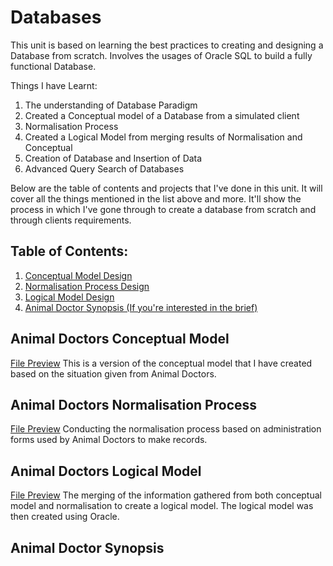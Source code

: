 # Databases
This unit is based on learning the best practices to creating and designing a Database from scratch. Involves the usages of Oracle SQL to build a fully functional Database.
 
Things I have Learnt:
 1. The understanding of Database Paradigm
 1. Created a Conceptual model of a Database from a simulated client
 1. Normalisation Process
 1. Created a Logical Model from merging results of Normalisation and Conceptual
 1. Creation of Database and Insertion of Data
 1. Advanced Query Search of Databases

Below are the table of contents and projects that I've done in this unit. It will cover all the things mentioned in the list above and more. It'll show the process in which I've gone through to create a database from scratch and through clients requirements.

## Table of Contents:
1. [Conceptual Model Design](#animal-doctors-conceptual-model)
1. [Normalisation Process Design](#animal-doctors-normalisation-process)
1. [Logical Model Design](#animal-doctors-logical-model)
1. [Animal Doctor Synopsis (If you're interested in the brief)](#animal-doctor-synopsis)


## Animal Doctors Conceptual Model
[File Preview](https://github.com/RyTang/Monash-Projects/blob/main/Databases/ad_conceptual.pdf)
This is a version of the conceptual model that I have created based on the situation given from Animal Doctors.

## Animal Doctors Normalisation Process
[File Preview](https://github.com/RyTang/Monash-Projects/blob/main/Databases/ad_normalisation.pdf)
Conducting the normalisation process based on administration forms used by Animal Doctors to make records.

## Animal Doctors Logical Model
[File Preview](https://github.com/RyTang/Monash-Projects/blob/main/Databases/ad_logical.pdf)
The merging of the information gathered from both conceptual model and normalisation to create a logical model. The logical model was then created using Oracle.

## Animal Doctor Synopsis

